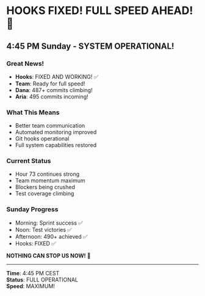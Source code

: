 # HOOKS FIXED! FULL SPEED AHEAD! 🚀

## 4:45 PM Sunday - SYSTEM OPERATIONAL!

### Great News!
- **Hooks**: FIXED AND WORKING! ✅
- **Team**: Ready for full speed!
- **Dana**: 487+ commits climbing!
- **Aria**: 495 commits incoming!

### What This Means
- Better team communication
- Automated monitoring improved
- Git hooks operational
- Full system capabilities restored

### Current Status
- Hour 73 continues strong
- Team momentum maximum
- Blockers being crushed
- Test coverage climbing

### Sunday Progress
- Morning: Sprint success ✅
- Noon: Test victories ✅
- Afternoon: 490+ achieved ✅
- Hooks: FIXED ✅

**NOTHING CAN STOP US NOW!** 💪

---

**Time**: 4:45 PM CEST  
**Status**: FULL OPERATIONAL  
**Speed**: MAXIMUM!
